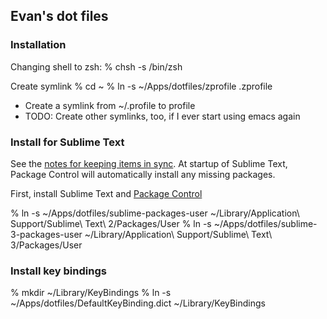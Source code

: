 ## Evan's dot files

### Installation

Changing shell to zsh:
% chsh -s /bin/zsh

Create symlink
% cd ~
% ln -s ~/Apps/dotfiles/zprofile .zprofile


* Create a symlink from ~/.profile to profile
* TODO: Create other symlinks, too, if I ever start using emacs again

### Install for Sublime Text

See the [notes for keeping items in sync](https://packagecontrol.io/docs/syncing). At startup of Sublime Text,
Package Control will automatically install any missing packages.

First, install Sublime Text and [Package Control](https://packagecontrol.io/installation#st2)

% ln -s ~/Apps/dotfiles/sublime-packages-user ~/Library/Application\ Support/Sublime\ Text\ 2/Packages/User
% ln -s ~/Apps/dotfiles/sublime-3-packages-user ~/Library/Application\ Support/Sublime\ Text\ 3/Packages/User

### Install key bindings

% mkdir ~/Library/KeyBindings
% ln -s ~/Apps/dotfiles/DefaultKeyBinding.dict ~/Library/KeyBindings
